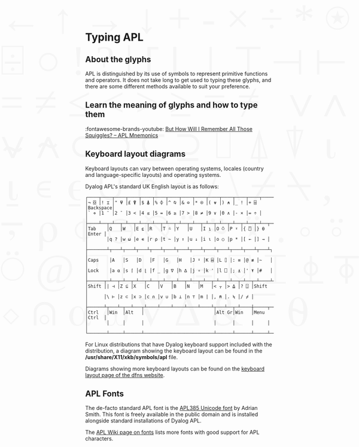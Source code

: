 # Typing APL

## About the glyphs
APL is distinguished by its use of symbols to represent primitive functions and operators. It does not take long to get used to typing these glyphs, and there are some different methods available to suit your preference.

## Learn the meaning of glyphs and how to type them
<span class="logo-youtube">:fontawesome-brands-youtube:</span> [But How Will I Remember All Those Squiggles? – APL Mnemonics](https://dyalog.tv/APLSeeds23/?v=qZtb4XOLdkI)

## Keyboard layout diagrams
Keyboard layouts can vary between operating systems, locales (country and language-specific layouts) and operating systems.

Dyalog APL's standard UK English layout is as follows:

```
┌────┬────┬────┬────┬────┬────┬────┬────┬────┬────┬────┬────┬────┬─────────┐
│¬ ⌺ │! ⌶ │" ⍫ │£ ⍒ │$ ⍋ │% ⌽ │^ ⍉ │& ⊖ │* ⍟ │( ⍱ │) ⍲ │_ ! │+ ⌹ │Backspace│
│` ⋄ │1 ¨ │2 ¯ │3 < │4 ≤ │5 = │6 ≥ │7 > │8 ≠ │9 ∨ │0 ∧ │- × │= ÷ │         │
├────┴──┬─┴──┬─┴──┬─┴──┬─┴──┬─┴──┬─┴──┬─┴──┬─┴──┬─┴──┬─┴──┬─┴──┬─┴──┬──────┤
│Tab    │Q   │W   │E ⍷ │R   │T ⍨ │Y   │U   │I ⍸ │O ⍥ │P ⍣ │{ ⍞ │} ⍬ │Enter │
│       │q ? │w ⍵ │e ∊ │r ⍴ │t ~ │y ↑ │u ↓ │i ⍳ │o ○ │p * │[ ← │] → │      │
├───────┴┬───┴┬───┴┬───┴┬───┴┬───┴┬───┴┬───┴┬───┴┬───┴┬───┴┬───┴┬───┴┐     │
│Caps    │A   │S   │D   │F   │G   │H   │J ⍤ │K ⌸ │L ⌷ │: ≡ │@ ≢ │~   │     │
│Lock    │a ⍺ │s ⌈ │d ⌊ │f _ │g ∇ │h ∆ │j ∘ │k ' │l ⎕ │; ⍎ │' ⍕ │#   │     │
├──────┬─┴──┬─┴──┬─┴──┬─┴──┬─┴──┬─┴──┬─┴──┬─┴──┬─┴──┬─┴──┬─┴──┬─┴────┴─────┤
│Shift │| ⊣ │Z ⊆ │X   │C   │V   │B   │N   │M   │< ⍪ │> ⍙ │? ⍠ │Shift       │
│      │\ ⊢ │z ⊂ │x ⊃ │c ∩ │v ∪ │b ⊥ │n ⊤ │m | │, ⍝ │. ⍀ │/ ⌿ │            │
├──────┴┬───┴─┬──┴───┬┴────┴────┴────┴────┴────┴┬───┴──┬─┴────┼─────┬──────┤
│Ctrl   │Win  │Alt   │                          │Alt Gr│Win   │Menu │Ctrl  │
│       │     │      │                          │      │      │     │      │
└───────┴─────┴──────┴──────────────────────────┴──────┴──────┴─────┴──────┘
```

For Linux distributions that have Dyalog keyboard support included with the distribution, a diagram showing the keyboard layout can be found in the **/usr/share/X11/xkb/symbols/apl** file.

Diagrams showing more keyboard layouts can be found on the [keyboard layout page of the dfns website](https://dfns.dyalog.com/n_keyboards.htm).

## APL Fonts
The de-facto standard APL font is the [APL385 Unicode font](http://apl385.com/fonts/index.htm) by Adrian Smith. This font is freely available in the public domain and is installed alongside standard installations of Dyalog APL.

The [APL Wiki page on fonts](https://aplwiki.com/wiki/Fonts) lists more fonts with good support for APL characters.

<div id="glyphs">
← ↑ → ↓ + - × ÷ * ⍟ ⌹ ○ ! ? | ⌈ ⌊ ⊥ ⊤ ⊣ ⊢ = ≠ ≤ < > ≥ ≡ ≢ ∨ ∧ ⍱ ⍲ ⊂ ⊃ ⊆ ⊇ ⌷ ⍋ ⍒ ⍳ ⍸ ∊ ⍷ ∪ ∩ ~ / \ ⌿ ⍀ , ⍪ ⍴ ⌽ ⊖ ⍉ ¨ ⍨ ⍣ . ∘ ⍤ ⍥ @ ⍞ ⎕ ⍠ ⌸ ⌺ ⌶ ⍎ ⍕ ⋄ ⍝ ⍺ ⍵ ∇ ∆ & ¯ ⍬
</div>

<style>
	#glyphs {
		font-family: APL;
		line-height: 1em;
		font-size: 8em;
		position: fixed;
		top: 0; left: 0;
		z-index: -1;
		opacity: 3%;
		width: 100vw;

	}
</style>
